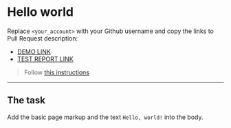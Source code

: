 # Hello world
Replace `<your_account>` with your Github username and copy the links to Pull Request description:
- [DEMO LINK](https://VolodymyrShymanskyi.github.io/layout_hello-world/)
- [TEST REPORT LINK](https://VolodymyrShymanskyi.github.io/layout_hello-world/report/html_report/)

> Follow [this instructions](https://github.com/mate-academy/layout_task-guideline#how-to-solve-the-layout-tasks-on-github)
___

## The task 
Add the basic page markup and the text `Hello, world!` into the body.
